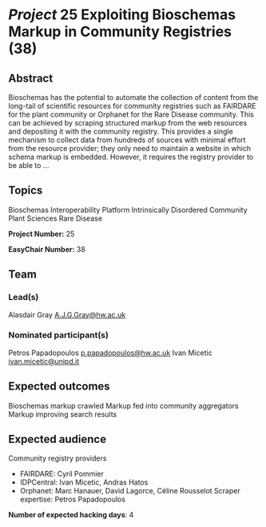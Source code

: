 # *Project* 25 Exploiting Bioschemas Markup in Community Registries (38)

## Abstract

Bioschemas has the potential to automate the collection of content from the long-tail of scientific resources for community registries such as FAIRDARE for the plant community or Orphanet for the Rare Disease community. This can be achieved by scraping structured markup from the web resources and depositing it with the community registry. This provides a single mechanism to collect data from hundreds of sources with minimal effort from the resource provider; they only need to maintain a website in which schema markup is embedded. However, it requires the registry provider to be able to ...

## Topics

Bioschemas
 Interoperability Platform
 Intrinsically Disordered Community
 Plant Sciences
 Rare Disease

**Project Number:** 25



**EasyChair Number:** 38

## Team

### Lead(s)

Alasdair Gray A.J.G.Gray@hw.ac.uk

### Nominated participant(s)

Petros Papadopoulos <p.papadopoulos@hw.ac.uk>
 Ivan Micetic <ivan.micetic@unipd.it>

## Expected outcomes

Bioschemas markup crawled
 Markup fed into community aggregators
 Markup improving search results

## Expected audience

Community registry providers
 - FAIRDARE: Cyril Pommier
 - IDPCentral: Ivan Micetic, Andras Hatos
 - Orphanet: Marc Hanauer, David Lagorce, Céline Rousselot
 Scraper expertise: Petros Papadopoulos

**Number of expected hacking days**: 4

